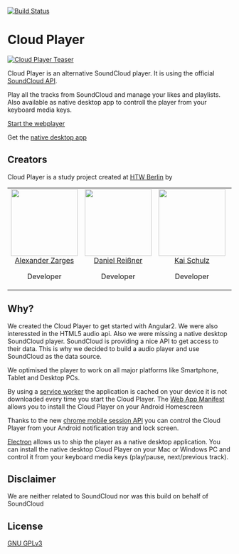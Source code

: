 [![Build Status](https://travis-ci.org/Cloud-Player/web.svg?branch=master)](https://travis-ci.org/Cloud-Player/web)

# Cloud Player
[![Cloud Player Teaser](https://raw.githubusercontent.com/Cloud-Player/web/master/src/assets/meta/social/facebook.jpg)](https://cloud-player.io)

Cloud Player is an alternative SoundCloud player. It is using the official [SoundCloud API](https://developers.soundcloud.com/docs/api). 

Play all the tracks from SoundCloud and manage your likes and playlists. Also available as native desktop app to controll the player from your keyboard media keys.

[Start the webplayer](https://cloud-player.io)

Get the [native desktop app](https://github.com/Cloud-Player/desktop-app)

## Creators
Cloud Player is a study project created at [HTW Berlin](http://www.htw-berlin.de/) by 

<table>
  <tbody>
    <tr>
      <td align="center" valign="top">
        <img width="150" height="150" src="https://github.com/zarlex.png?s=150">
        <br>
        <a href="https://github.com/zarlex">Alexander Zarges</a>
        <p>Developer</p>
      </td>
      <td align="center" valign="top">
        <img width="150" height="150" src="https://github.com/Dathix.png?s=150">
        <br>
        <a href="https://github.com/Dathix">Daniel Reißner</a>
        <p>Developer</p>
      </td>
      <td align="center" width="20%" valign="top">
        <img width="150" height="150" src="https://github.com/SchulzKai.png?s=150">
        <br>
        <a href="https://github.com/SchulzKai">Kai Schulz</a>
        <p>Developer</p>
      </td>
      <td align="center" valign="top">
        <img width="150" height="150" src="https://github.com/gefei-htw.png?s=150">
        <br>
        <a href="https://github.com/gefei-htw">Prof. Dr. Zhang</a>
        <p>Advisor<p>
      </td>
     </tr>
  </tbody>
</table>

## Why?
We created the Cloud Player to get started with Angular2. We were also interessted in the HTML5 audio api. Also we were missing a native desktop SoundCloud player. SoundCloud is providing a nice API to get access to their data.
This is why we decided to build a audio player and use SoundCloud as the data source. 

We optimised the player to work on all major platforms like Smartphone, Tablet and Desktop PCs. 

By using a [service worker](https://developers.google.com/web/fundamentals/getting-started/primers/service-workers) the application is cached on your device it is not downloaded every time you start the Cloud Player. The [Web App Manifest](https://developers.google.com/web/fundamentals/engage-and-retain/web-app-manifest/) allows you to install the Cloud Player on your Android Homescreen

Thanks to the new [chrome mobile session API](https://developers.google.com/web/updates/2017/02/media-session) you can control the Cloud Player from your Android notification tray and lock screen. 

[Electron](https://electron.atom.io/) allows us to ship the player as a native desktop application. You can install the native desktop Cloud Player on your Mac or Windows PC and control it from your keyboard media keys (play/pause, next/previous track).

## Disclaimer
We are neither related to SoundCloud nor was this build on behalf of SoundCloud

## License
[GNU GPLv3](./LICENSE.md)

